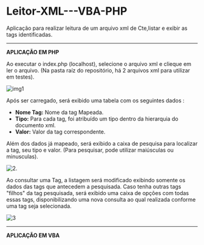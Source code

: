 # Leitor-XML---VBA-PHP
Aplicação para realizar leitura de um arquivo xml de Cte,listar e exibir as tags identificadas.

-----------------------

**APLICAÇÃO EM PHP**

Ao executar o index.php (localhost), selecione o arquivo xml e clieque em ler o arquivo. (Na pasta raíz do repositório, há 2 arquivos xml para utilizar em testes). 

![img1](https://user-images.githubusercontent.com/49642934/95817173-34f72680-0cf7-11eb-8a1a-87317124999e.JPG)

Após ser carregado, será exibido uma tabela com os seguintes dados :
*  **Nome Tag:** Nome da tag Mapeada.
*  **Tipo:** Para cada tag, foi atribuído um tipo dentro da hierarquia do documento xml.
*  **Valor:** Valor da tag correspondente.

Além dos dados já mapeado, será exibido a caixa de pesquisa para localizar a tag, seu tipo e valor. (Para pesquisar, pode utilizar maiúsculas ou minusculas).

![2](https://user-images.githubusercontent.com/49642934/95817332-856e8400-0cf7-11eb-937d-6ca317a2ddb1.JPG).

Ao consultar uma Tag, a listagem será modificado exibindo somente os dados das tags que antecedem a pesquisada.
Caso tenha outras tags "filhos" da tag pesquisada, será exibido uma caixa de opções com todas essas tags, disponibilizando uma nova consulta ao qual realizada conforme uma tag seja selecionada.

![3](https://user-images.githubusercontent.com/49642934/95817351-96b79080-0cf7-11eb-8677-fd597815b7f5.JPG)

-----------------------

**APLICAÇÃO EM VBA**

